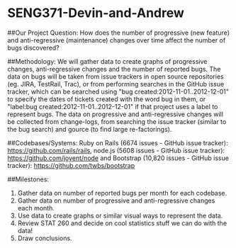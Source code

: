 # SENG371-Devin-and-Andrew

##Our Project Question: 
How does the number of progressive (new feature) and anti-regressive (maintenance) changes over time affect the number of bugs discovered?

##Methodology: 
We will gather data to create graphs of progressive changes, anti-regressive changes and the number of reported bugs. The data on bugs will be taken from issue trackers in open source repositories (eg. JIRA, TestRail, Trac), or from performing searches in the GitHub issue tracker, which can be searched using "bug created:2012-11-01..2012-12-01" to specify the dates of tickets created with the word bug in them, or "label:bug created:2012-11-01..2012-12-01" if that project uses a label to represent bugs. The data on progressive and anti-regressive changes will be collected from change-logs, from searching the issue tracker (similar to the bug search) and gource (to find large re-factorings).

##Codebases/Systems: 
Ruby on Rails (6674 issues - GitHub issue tracker): https://github.com/rails/rails, node.js (5608 issues - GitHub issue tracker): https://github.com/joyent/node and Bootstrap (10,820 issues - GitHub issue tracker): https://github.com/twbs/bootstrap

##Milestones: 
1. Gather data on number of reported bugs per month for each codebase.
2. Gather data on number of progressive and anti-regressive changes each month.
3. Use data to create graphs or similar visual ways to represent the data.
4. Review STAT 260 and decide on cool statistics stuff we can do with the data!
4. Draw conclusions.